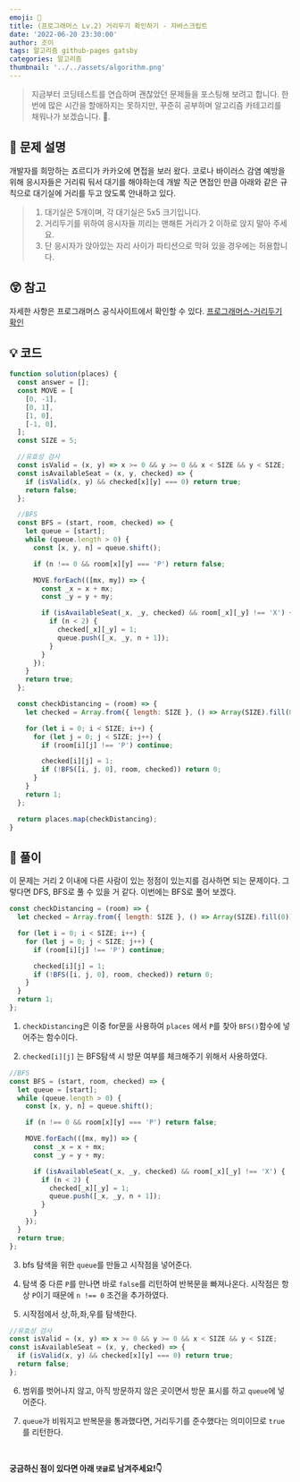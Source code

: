 ```yaml
---
emoji: 📝
title: (프로그래머스 Lv.2) 거리두기 확인하기 - 자바스크립트
date: '2022-06-20 23:30:00'
author: 조이
tags: 알고리즘 github-pages gatsby
categories: 알고리즘
thumbnail: '../../assets/algorithm.png'
---
```


> 지금부터 코딩테스트를 연습하며 괜찮았던 문제들을 포스팅해 보려고 합니다. 한 번에 많은 시간을 할애하지는 못하지만, 꾸준히 공부하며 알고리즘 카테고리를 채워나가 보겠습니다. 🥰.

## 🤔 문제 설명

개발자를 희망하는 죠르디가 카카오에 면접을 보러 왔다.
코로나 바이러스 감염 예방을 위해 응시자들은 거리뤄 둬서 대기를 해야하는데 개발 직군 면접인 만큼 아래와 같은 규칙으로 대기실에 거리를 두고 앉도록 안내하고 있다.

> 1. 대기실은 5개이며, 각 대기실은 5x5 크기입니다.
> 2. 거리두기를 위하여 응시자들 끼리는 맨해튼 거리가 2 이하로 앉지 말아 주세요.
> 3. 단 응시자가 앉아있는 자리 사이가 파티션으로 막혀 있을 경우에는 허용합니다.

## 😲 참고

자세한 사항은 프로그래머스 공식사이트에서 확인할 수 있다.
[프로그래머스-거리두기 확인](https://programmers.co.kr/learn/courses/30/lessons/81302?language=javascript)

## 💡 코드

```javascript
function solution(places) {
  const answer = [];
  const MOVE = [
    [0, -1],
    [0, 1],
    [1, 0],
    [-1, 0],
  ];
  const SIZE = 5;

  //유효성 검사
  const isValid = (x, y) => x >= 0 && y >= 0 && x < SIZE && y < SIZE;
  const isAvailableSeat = (x, y, checked) => {
    if (isValid(x, y) && checked[x][y] === 0) return true;
    return false;
  };

  //BFS
  const BFS = (start, room, checked) => {
    let queue = [start];
    while (queue.length > 0) {
      const [x, y, n] = queue.shift();

      if (n !== 0 && room[x][y] === 'P') return false;

      MOVE.forEach(([mx, my]) => {
        const _x = x + mx;
        const _y = y + my;

        if (isAvailableSeat(_x, _y, checked) && room[_x][_y] !== 'X') {
          if (n < 2) {
            checked[_x][_y] = 1;
            queue.push([_x, _y, n + 1]);
          }
        }
      });
    }
    return true;
  };

  const checkDistancing = (room) => {
    let checked = Array.from({ length: SIZE }, () => Array(SIZE).fill(0));

    for (let i = 0; i < SIZE; i++) {
      for (let j = 0; j < SIZE; j++) {
        if (room[i][j] !== 'P') continue;

        checked[i][j] = 1;
        if (!BFS([i, j, 0], room, checked)) return 0;
      }
    }
    return 1;
  };

  return places.map(checkDistancing);
}
```

## 📝 풀이

이 문제는 거리 2 이내에 다른 사람이 있는 정점이 있는지를 검사하면 되는 문제이다. 그렇다면 DFS, BFS로 풀 수 있을 거 같다. 이번에는 BFS로 풀어 보겠다.

```javascript
const checkDistancing = (room) => {
  let checked = Array.from({ length: SIZE }, () => Array(SIZE).fill(0));

  for (let i = 0; i < SIZE; i++) {
    for (let j = 0; j < SIZE; j++) {
      if (room[i][j] !== 'P') continue;

      checked[i][j] = 1;
      if (!BFS([i, j, 0], room, checked)) return 0;
    }
  }
  return 1;
};
```

1. `checkDistancing`은 이중 for문을 사용하여 `places` 에서 `P`를 찾아 `BFS()`함수에 넣어주는 함수이다.

2. `checked[i][j]` 는 BFS탐색 시 방문 여부를 체크해주기 위해서 사용하였다.

```javascript
//BFS
const BFS = (start, room, checked) => {
  let queue = [start];
  while (queue.length > 0) {
    const [x, y, n] = queue.shift();

    if (n !== 0 && room[x][y] === 'P') return false;

    MOVE.forEach(([mx, my]) => {
      const _x = x + mx;
      const _y = y + my;

      if (isAvailableSeat(_x, _y, checked) && room[_x][_y] !== 'X') {
        if (n < 2) {
          checked[_x][_y] = 1;
          queue.push([_x, _y, n + 1]);
        }
      }
    });
  }
  return true;
};
```

3. bfs 탐색을 위한 `queue`를 만들고 시작점을 넣어준다.

4. 탐색 중 다른 `P`를 만나면 바로 `false`를 리턴하여 반복문을 빠져나온다. 시작점은 항상 `P`이기 때문에 `n !== 0` 조건을 추가하였다.

5. 시작점에서 상,하,좌,우를 탐색한다.

```javascript
//유효성 검사
const isValid = (x, y) => x >= 0 && y >= 0 && x < SIZE && y < SIZE;
const isAvailableSeat = (x, y, checked) => {
  if (isValid(x, y) && checked[x][y] === 0) return true;
  return false;
};
```

6. 범위를 벗어나지 않고, 아직 방문하지 않은 곳이면서 방문 표시를 하고 `queue`에 넣어준다.

7. `queue`가 비워지고 반복문을 통과했다면, 거리두기를 준수했다는 의미이므로 `true`를 리턴한다.

<br/>

**궁금하신 점이 있다면 아래 `댓글`로 남겨주세요!👇**
